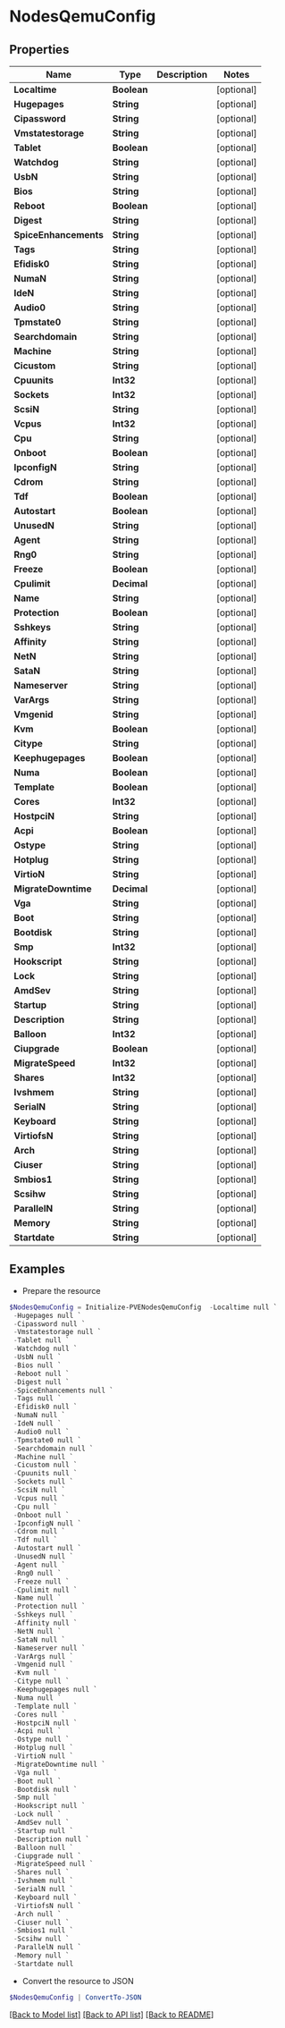 # NodesQemuConfig
## Properties

Name | Type | Description | Notes
------------ | ------------- | ------------- | -------------
**Localtime** | **Boolean** |  | [optional] 
**Hugepages** | **String** |  | [optional] 
**Cipassword** | **String** |  | [optional] 
**Vmstatestorage** | **String** |  | [optional] 
**Tablet** | **Boolean** |  | [optional] 
**Watchdog** | **String** |  | [optional] 
**UsbN** | **String** |  | [optional] 
**Bios** | **String** |  | [optional] 
**Reboot** | **Boolean** |  | [optional] 
**Digest** | **String** |  | [optional] 
**SpiceEnhancements** | **String** |  | [optional] 
**Tags** | **String** |  | [optional] 
**Efidisk0** | **String** |  | [optional] 
**NumaN** | **String** |  | [optional] 
**IdeN** | **String** |  | [optional] 
**Audio0** | **String** |  | [optional] 
**Tpmstate0** | **String** |  | [optional] 
**Searchdomain** | **String** |  | [optional] 
**Machine** | **String** |  | [optional] 
**Cicustom** | **String** |  | [optional] 
**Cpuunits** | **Int32** |  | [optional] 
**Sockets** | **Int32** |  | [optional] 
**ScsiN** | **String** |  | [optional] 
**Vcpus** | **Int32** |  | [optional] 
**Cpu** | **String** |  | [optional] 
**Onboot** | **Boolean** |  | [optional] 
**IpconfigN** | **String** |  | [optional] 
**Cdrom** | **String** |  | [optional] 
**Tdf** | **Boolean** |  | [optional] 
**Autostart** | **Boolean** |  | [optional] 
**UnusedN** | **String** |  | [optional] 
**Agent** | **String** |  | [optional] 
**Rng0** | **String** |  | [optional] 
**Freeze** | **Boolean** |  | [optional] 
**Cpulimit** | **Decimal** |  | [optional] 
**Name** | **String** |  | [optional] 
**Protection** | **Boolean** |  | [optional] 
**Sshkeys** | **String** |  | [optional] 
**Affinity** | **String** |  | [optional] 
**NetN** | **String** |  | [optional] 
**SataN** | **String** |  | [optional] 
**Nameserver** | **String** |  | [optional] 
**VarArgs** | **String** |  | [optional] 
**Vmgenid** | **String** |  | [optional] 
**Kvm** | **Boolean** |  | [optional] 
**Citype** | **String** |  | [optional] 
**Keephugepages** | **Boolean** |  | [optional] 
**Numa** | **Boolean** |  | [optional] 
**Template** | **Boolean** |  | [optional] 
**Cores** | **Int32** |  | [optional] 
**HostpciN** | **String** |  | [optional] 
**Acpi** | **Boolean** |  | [optional] 
**Ostype** | **String** |  | [optional] 
**Hotplug** | **String** |  | [optional] 
**VirtioN** | **String** |  | [optional] 
**MigrateDowntime** | **Decimal** |  | [optional] 
**Vga** | **String** |  | [optional] 
**Boot** | **String** |  | [optional] 
**Bootdisk** | **String** |  | [optional] 
**Smp** | **Int32** |  | [optional] 
**Hookscript** | **String** |  | [optional] 
**Lock** | **String** |  | [optional] 
**AmdSev** | **String** |  | [optional] 
**Startup** | **String** |  | [optional] 
**Description** | **String** |  | [optional] 
**Balloon** | **Int32** |  | [optional] 
**Ciupgrade** | **Boolean** |  | [optional] 
**MigrateSpeed** | **Int32** |  | [optional] 
**Shares** | **Int32** |  | [optional] 
**Ivshmem** | **String** |  | [optional] 
**SerialN** | **String** |  | [optional] 
**Keyboard** | **String** |  | [optional] 
**VirtiofsN** | **String** |  | [optional] 
**Arch** | **String** |  | [optional] 
**Ciuser** | **String** |  | [optional] 
**Smbios1** | **String** |  | [optional] 
**Scsihw** | **String** |  | [optional] 
**ParallelN** | **String** |  | [optional] 
**Memory** | **String** |  | [optional] 
**Startdate** | **String** |  | [optional] 

## Examples

- Prepare the resource
```powershell
$NodesQemuConfig = Initialize-PVENodesQemuConfig  -Localtime null `
 -Hugepages null `
 -Cipassword null `
 -Vmstatestorage null `
 -Tablet null `
 -Watchdog null `
 -UsbN null `
 -Bios null `
 -Reboot null `
 -Digest null `
 -SpiceEnhancements null `
 -Tags null `
 -Efidisk0 null `
 -NumaN null `
 -IdeN null `
 -Audio0 null `
 -Tpmstate0 null `
 -Searchdomain null `
 -Machine null `
 -Cicustom null `
 -Cpuunits null `
 -Sockets null `
 -ScsiN null `
 -Vcpus null `
 -Cpu null `
 -Onboot null `
 -IpconfigN null `
 -Cdrom null `
 -Tdf null `
 -Autostart null `
 -UnusedN null `
 -Agent null `
 -Rng0 null `
 -Freeze null `
 -Cpulimit null `
 -Name null `
 -Protection null `
 -Sshkeys null `
 -Affinity null `
 -NetN null `
 -SataN null `
 -Nameserver null `
 -VarArgs null `
 -Vmgenid null `
 -Kvm null `
 -Citype null `
 -Keephugepages null `
 -Numa null `
 -Template null `
 -Cores null `
 -HostpciN null `
 -Acpi null `
 -Ostype null `
 -Hotplug null `
 -VirtioN null `
 -MigrateDowntime null `
 -Vga null `
 -Boot null `
 -Bootdisk null `
 -Smp null `
 -Hookscript null `
 -Lock null `
 -AmdSev null `
 -Startup null `
 -Description null `
 -Balloon null `
 -Ciupgrade null `
 -MigrateSpeed null `
 -Shares null `
 -Ivshmem null `
 -SerialN null `
 -Keyboard null `
 -VirtiofsN null `
 -Arch null `
 -Ciuser null `
 -Smbios1 null `
 -Scsihw null `
 -ParallelN null `
 -Memory null `
 -Startdate null
```

- Convert the resource to JSON
```powershell
$NodesQemuConfig | ConvertTo-JSON
```

[[Back to Model list]](../README.md#documentation-for-models) [[Back to API list]](../README.md#documentation-for-api-endpoints) [[Back to README]](../README.md)


